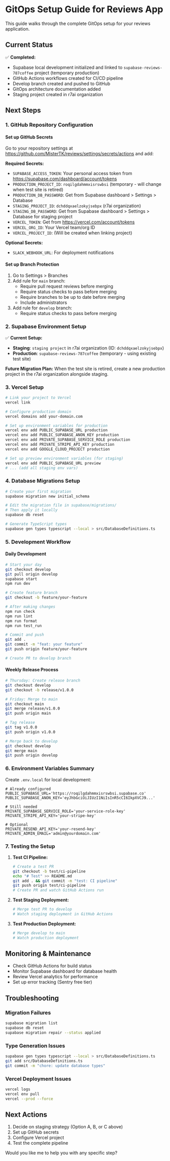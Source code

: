# GitOps Setup Guide for Reviews App

This guide walks through the complete GitOps setup for your reviews application.

## Current Status

✅ **Completed:**
- Supabase local development initialized and linked to `supabase-reviews-787coffee` project (temporary production)
- GitHub Actions workflows created for CI/CD pipeline
- Develop branch created and pushed to GitHub
- GitOps architecture documentation added
- Staging project created in r7ai organization

## Next Steps

### 1. GitHub Repository Configuration

#### Set up GitHub Secrets
Go to your repository settings at https://github.com/MisterTK/reviews/settings/secrets/actions and add:

**Required Secrets:**
- `SUPABASE_ACCESS_TOKEN`: Your personal access token from https://supabase.com/dashboard/account/tokens
- `PRODUCTION_PROJECT_ID`: `roqilgdahmmxisrswbsi` (temporary - will change when test site is retired)
- `PRODUCTION_DB_PASSWORD`: Get from Supabase dashboard > Settings > Database
- `STAGING_PROJECT_ID`: `dchddqxaelzokyjsebpx` (r7ai organization)
- `STAGING_DB_PASSWORD`: Get from Supabase dashboard > Settings > Database for staging project
- `VERCEL_TOKEN`: Get from https://vercel.com/account/tokens
- `VERCEL_ORG_ID`: Your Vercel team/org ID
- `VERCEL_PROJECT_ID`: (Will be created when linking project)

**Optional Secrets:**
- `SLACK_WEBHOOK_URL`: For deployment notifications

#### Set up Branch Protection
1. Go to Settings > Branches
2. Add rule for `main` branch:
   - Require pull request reviews before merging
   - Require status checks to pass before merging
   - Require branches to be up to date before merging
   - Include administrators
3. Add rule for `develop` branch:
   - Require status checks to pass before merging

### 2. Supabase Environment Setup

✅ **Current Setup:**
- **Staging**: `staging project` in r7ai organization (ID: `dchddqxaelzokyjsebpx`)
- **Production**: `supabase-reviews-787coffee` (temporary - using existing test site)

**Future Migration Plan:**
When the test site is retired, create a new production project in the r7ai organization alongside staging.

### 3. Vercel Setup

```bash
# Link your project to Vercel
vercel link

# Configure production domain
vercel domains add your-domain.com

# Set up environment variables for production
vercel env add PUBLIC_SUPABASE_URL production
vercel env add PUBLIC_SUPABASE_ANON_KEY production
vercel env add PRIVATE_SUPABASE_SERVICE_ROLE production
vercel env add PRIVATE_STRIPE_API_KEY production
vercel env add GOOGLE_CLOUD_PROJECT production

# Set up preview environment variables (for staging)
vercel env add PUBLIC_SUPABASE_URL preview
# ... (add all staging env vars)
```

### 4. Database Migrations Setup

```bash
# Create your first migration
supabase migration new initial_schema

# Edit the migration file in supabase/migrations/
# Then apply it locally
supabase db reset

# Generate TypeScript types
supabase gen types typescript --local > src/DatabaseDefinitions.ts
```

### 5. Development Workflow

#### Daily Development
```bash
# Start your day
git checkout develop
git pull origin develop
supabase start
npm run dev

# Create feature branch
git checkout -b feature/your-feature

# After making changes
npm run check
npm run lint
npm run format
npm run test_run

# Commit and push
git add .
git commit -m "feat: your feature"
git push origin feature/your-feature

# Create PR to develop branch
```

#### Weekly Release Process
```bash
# Thursday: Create release branch
git checkout develop
git checkout -b release/v1.0.0

# Friday: Merge to main
git checkout main
git merge release/v1.0.0
git push origin main

# Tag release
git tag v1.0.0
git push origin v1.0.0

# Merge back to develop
git checkout develop
git merge main
git push origin develop
```

### 6. Environment Variables Summary

Create `.env.local` for local development:
```env
# Already configured
PUBLIC_SUPABASE_URL='https://roqilgdahmmxisrswbsi.supabase.co'
PUBLIC_SUPABASE_ANON_KEY='eyJhbGciOiJIUzI1NiIsInR5cCI6IkpXVCJ9...'

# Still needed
PRIVATE_SUPABASE_SERVICE_ROLE='your-service-role-key'
PRIVATE_STRIPE_API_KEY='your-stripe-key'

# Optional
PRIVATE_RESEND_API_KEY='your-resend-key'
PRIVATE_ADMIN_EMAIL='admin@yourdomain.com'
```

### 7. Testing the Setup

1. **Test CI Pipeline:**
   ```bash
   # Create a test PR
   git checkout -b test/ci-pipeline
   echo "# Test" >> README.md
   git add . && git commit -m "test: CI pipeline"
   git push origin test/ci-pipeline
   # Create PR and watch GitHub Actions run
   ```

2. **Test Staging Deployment:**
   ```bash
   # Merge test PR to develop
   # Watch staging deployment in GitHub Actions
   ```

3. **Test Production Deployment:**
   ```bash
   # Merge develop to main
   # Watch production deployment
   ```

## Monitoring & Maintenance

- Check GitHub Actions for build status
- Monitor Supabase dashboard for database health
- Review Vercel analytics for performance
- Set up error tracking (Sentry free tier)

## Troubleshooting

### Migration Failures
```bash
supabase migration list
supabase db reset
supabase migration repair --status applied
```

### Type Generation Issues
```bash
supabase gen types typescript --local > src/DatabaseDefinitions.ts
git add src/DatabaseDefinitions.ts
git commit -m "chore: update database types"
```

### Vercel Deployment Issues
```bash
vercel logs
vercel env pull
vercel --prod --force
```

## Next Actions

1. Decide on staging strategy (Option A, B, or C above)
2. Set up GitHub secrets
3. Configure Vercel project
4. Test the complete pipeline

Would you like me to help you with any specific step?